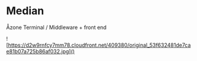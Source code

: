 # Median

Åzone Terminal / Middleware + front end 

![https://d2w9rnfcy7mm78.cloudfront.net/409380/original_53f632481de7cae81b07a725b86af032.jpg]()
